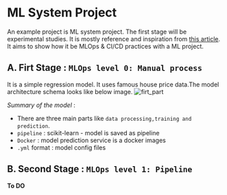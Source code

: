 # ML System Project

An example project is ML system project. The first stage will be experimental studies. It is mostly reference and inspiration from [this article](https://cloud.google.com/solutions/machine-learning/mlops-continuous-delivery-and-automation-pipelines-in-machine-learning).
It aims to show how it be MLOps & CI/CD practices with a ML project.

## A. Firt Stage : `MLOps level 0: Manual process`

It is a simple regression model. It uses famous house price data.The model architecture schema looks like below image.
![firt_part](https://cloud.google.com/solutions/images/mlops-continuous-delivery-and-automation-pipelines-in-machine-learning-2-manual-ml.svg)

*Summary of the model* :
  
  - There are three main parts like `data processing,training and prediction`.
  - `pipeline` : scikit-learn - model is saved as pipeline
  - `Docker` : model prediction service is a docker images
  - `.yml` format : model config files   
  
 
## B. Second Stage : `MLOps level 1: Pipeline`

**To DO**
